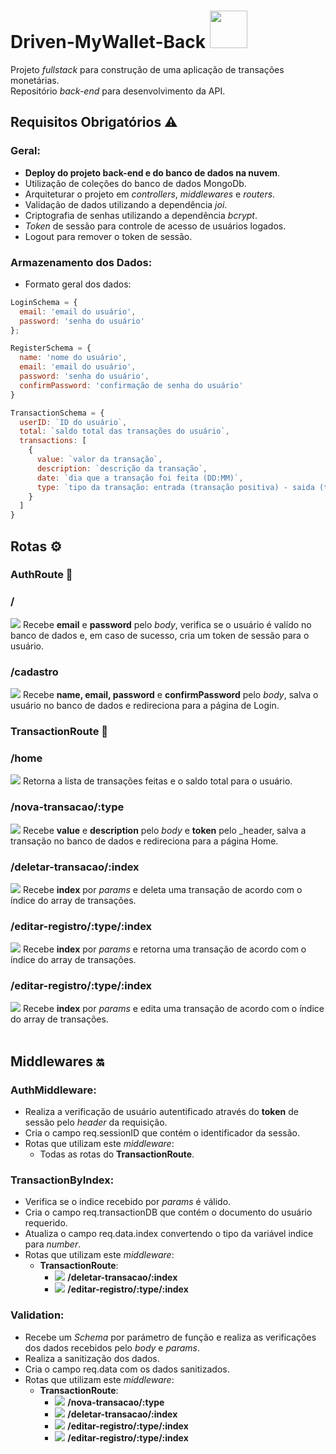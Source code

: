 # Driven-MyWallet-Back <img width="60" height="60" src="https://em-content.zobj.net/thumbs/120/google/350/money-with-wings_1f4b8.png"/>
Projeto _fullstack_ para construção de uma aplicação de transações monetárias.<br>
Repositório _back-end_ para desenvolvimento da API.
## Requisitos Obrigatórios ⚠️

### Geral:
- **Deploy do projeto back-end e do banco de dados na nuvem**.
- Utilização de coleções do banco de dados MongoDb.
- Arquiteturar o projeto em _controllers_, _middlewares_ e _routers_.
- Validação de dados utilizando a dependência _joi_.
- Criptografia de senhas utilizando a dependência _bcrypt_.
- _Token_ de sessão para controle de acesso de usuários logados.
- Logout para remover o token de sessão.

### Armazenamento dos Dados:
- Formato geral dos dados:

``` javascript
LoginSchema = {
  email: 'email do usuário',
  password: 'senha do usuário' 
};

RegisterSchema = {
  name: 'nome do usuário',
  email: 'email do usuário',
  password: 'senha do usuário',
  confirmPassword: 'confirmação de senha do usuário'
}

TransactionSchema = {
  userID: `ID do usuário`,
  total: `saldo total das transações do usuário`,
  transactions: [
    {
      value: `valor da transação`,
      description: `descrição da transação`,
      date: `dia que a transação foi feita (DD:MM)`,
      type: `tipo da transação: entrada (transação positiva) - saida (transação negativa)`
    }
  ]
}
```

## Rotas ⚙️
### AuthRoute 🚩
### /
![](https://place-hold.it/80x20/26ec48/ffffff?text=POST&fontsize=16) Recebe **email** e **password** pelo _body_, verifica se o usuário é valído no banco de dados e, em caso de sucesso, cria um token de sessão para o usuário.
<br>
### /cadastro
![](https://place-hold.it/80x20/26ec48/ffffff?text=POST&fontsize=16) Recebe **name, email, password** e **confirmPassword** pelo _body_, salva o usuário no banco de dados e redireciona para a página de Login.
<br>
### TransactionRoute 🚩
### /home
![](https://place-hold.it/80x20/26baec/ffffff?text=GET&fontsize=16) Retorna a lista de transações feitas e o saldo total para o usuário.<br>
### /nova-transacao/:type
![](https://place-hold.it/80x20/26ec48/ffffff?text=POST&fontsize=16) Recebe **value** e **description** pelo _body_ e **token** pelo _header, salva a transação no banco de dados e redireciona para a página Home.<br>
### /deletar-transacao/:index
![](https://place-hold.it/80x20/ec2626/ffffff?text=DELETE&fontsize=16) Recebe **index** por _params_ e deleta uma transação de acordo com o índice do array de transações.<br>
### /editar-registro/:type/:index
![](https://place-hold.it/80x20/26baec/ffffff?text=GET&fontsize=16) Recebe **index** por _params_ e retorna uma transação de acordo com o índice do array de transações.<br>
### /editar-registro/:type/:index
![](https://place-hold.it/80x20/ec7926/ffffff?text=PUT&fontsize=16) Recebe **index** por _params_ e edita uma transação de acordo com o índice do array de transações.<br>
<br>
## Middlewares 🔛

### AuthMiddleware:
- Realiza a verificação de usuário autentificado através do **token** de sessão pelo _header_ da requisição.
- Cria o campo req.sessionID que contém o identificador da sessão.
- Rotas que utilizam este _middleware_:
  - Todas as rotas do **TransactionRoute**.

### TransactionByIndex:
- Verifica se o indice recebido por _params_ é válido.
- Cria o campo req.transactionDB que contém o documento do usuário requerido.
- Atualiza o campo req.data.index convertendo o tipo da variável indice para _number_.
- Rotas que utilizam este _middleware_:
  - **TransactionRoute**:
    - ![](https://place-hold.it/80x20/ec2626/ffffff?text=DELETE&fontsize=16) **/deletar-transacao/:index**
    - ![](https://place-hold.it/80x20/26baec/ffffff?text=GET&fontsize=16) **/editar-registro/:type/:index**

### Validation:
- Recebe um _Schema_ por parámetro de função e realiza as verificações dos dados recebidos pelo _body_ e _params_.
- Realiza a sanitização dos dados.
- Cria o campo req.data com os dados sanitizados.
- Rotas que utilizam este _middleware_:
  - **TransactionRoute**:
    - ![](https://place-hold.it/80x20/26ec48/ffffff?text=POST&fontsize=16) **/nova-transacao/:type**
    - ![](https://place-hold.it/80x20/ec2626/ffffff?text=DELETE&fontsize=16) **/deletar-transacao/:index**
    - ![](https://place-hold.it/80x20/26baec/ffffff?text=GET&fontsize=16) **/editar-registro/:type/:index**
    - ![](https://place-hold.it/80x20/ec7926/ffffff?text=PUT&fontsize=16) **/editar-registro/:type/:index**
